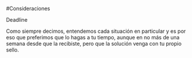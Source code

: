 #Consideraciones

Deadline

Como siempre decimos, entendemos cada situación en particular y es por eso que
preferimos que lo hagas a tu tiempo, aunque en no más de una semana desde que la
recibiste, pero que la solución venga con tu propio sello.
